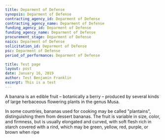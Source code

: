 ```yaml
---
title: Deparment of Defense
synopsis: Deparment of Defense
contracting_agency_id: Deparment of Defense
contracting_agency_name: Deparment of Defense
funding_agency_id: Deparment of Defense
funding_agency_name: Deparment of Defense
procurement_stage: Deparment of Defense
naics: Deparment of Defense
solicitation_id: Deparment of Defense
psc: Deparment of Defense
period_of_performance: Deparment of Defense

title: Test page
layout: post
date: January 16, 2019
author: Test Benjamin Franklin
excerpt: This is a test
---
```


A banana is an edible fruit – botanically a berry – produced by several kinds
of large herbaceous flowering plants in the genus Musa.

In some countries, bananas used for cooking may be called "plantains",
distinguishing them from dessert bananas. The fruit is variable in size, color,
and firmness, but is usually elongated and curved, with soft flesh rich in
starch covered with a rind, which may be green, yellow, red, purple, or brown
when ripe